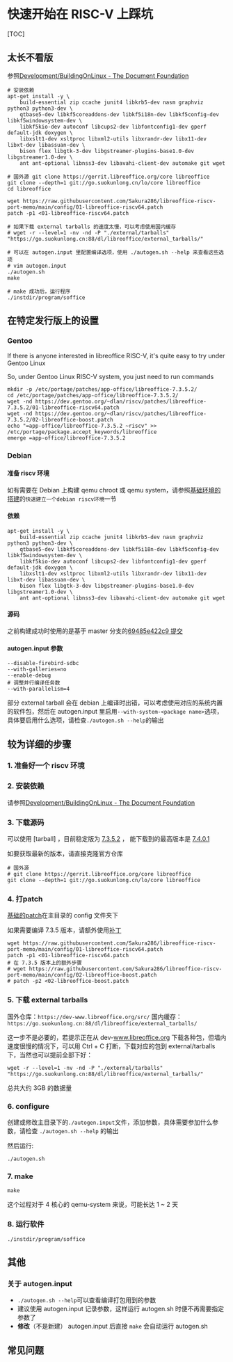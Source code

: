 # 快速开始在 RISC-V 上踩坑

[TOC]

## 太长不看版

参照[Development/BuildingOnLinux - The Document Foundation](https://wiki.documentfoundation.org/Development/BuildingOnLinux)

```shell
# 安装依赖
apt-get install -y \
    build-essential zip ccache junit4 libkrb5-dev nasm graphviz python3 python3-dev \
    qtbase5-dev libkf5coreaddons-dev libkf5i18n-dev libkf5config-dev libkf5windowsystem-dev \
    libkf5kio-dev autoconf libcups2-dev libfontconfig1-dev gperf default-jdk doxygen \
    libxslt1-dev xsltproc libxml2-utils libxrandr-dev libx11-dev libxt-dev libassuan-dev \
    bison flex libgtk-3-dev libgstreamer-plugins-base1.0-dev libgstreamer1.0-dev \
    ant ant-optional libnss3-dev libavahi-client-dev automake git wget

# 国外源 git clone https://gerrit.libreoffice.org/core libreoffice
git clone --depth=1 git://go.suokunlong.cn/lo/core libreoffice
cd libreoffice

wget https://raw.githubusercontent.com/Sakura286/libreoffice-riscv-port-memo/main/config/01-libreoffice-riscv64.patch
patch -p1 <01-libreoffice-riscv64.patch

# 如果下载 external tarballs 的速度太慢，可以考虑使用国内缓存
# wget -r --level=1 -nv -nd -P "./external/tarballs" "https://go.suokunlong.cn:88/dl/libreoffice/external_tarballs/"

# 可以在 autogen.input 里配置编译选项，使用 ./autogen.sh --help 来查看这些选项
# vim autogen.input
./autogen.sh
make

# make 成功后，运行程序
./instdir/program/soffice
```

## 在特定发行版上的设置

### Gentoo

If there is anyone interested in libreoffice RISC-V, it's quite easy to try under Gentoo Linux

So, under Gentoo Linux RISC-V system, you just need to run commands

```shell
mkdir -p /etc/portage/patches/app-office/libreoffice-7.3.5.2/
cd /etc/portage/patches/app-office/libreoffice-7.3.5.2/
wget -nd https://dev.gentoo.org/~dlan/riscv/patches/libreoffice-7.3.5.2/01-libreoffice-riscv64.patch
wget -nd https://dev.gentoo.org/~dlan/riscv/patches/libreoffice-7.3.5.2/02-libreoffice-boost.patch
echo "=app-office/libreoffice-7.3.5.2 ~riscv" >> /etc/portage/package.accept_keywords/libreoffice
emerge =app-office/libreoffice-7.3.5.2
```

### Debian

#### 准备 riscv 环境

如有需要在 Debian 上构建 qemu chroot 或 qemu system，请参照[基础环境的搭建](/doc/history/%E5%9F%BA%E7%A1%80%E7%8E%AF%E5%A2%83%E7%9A%84%E6%90%AD%E5%BB%BA.md)的`快速建立一个debian riscv环境`一节

#### 依赖

```shell
apt-get install -y \
    build-essential zip ccache junit4 libkrb5-dev nasm graphviz python3 python3-dev \
    qtbase5-dev libkf5coreaddons-dev libkf5i18n-dev libkf5config-dev libkf5windowsystem-dev \
    libkf5kio-dev autoconf libcups2-dev libfontconfig1-dev gperf default-jdk doxygen \
    libxslt1-dev xsltproc libxml2-utils libxrandr-dev libx11-dev libxt-dev libassuan-dev \
    bison flex libgtk-3-dev libgstreamer-plugins-base1.0-dev libgstreamer1.0-dev \
    ant ant-optional libnss3-dev libavahi-client-dev automake git wget
```

#### 源码

之前构建成功时使用的是基于 master 分支的[69485e422c9 提交](https://go.suokunlong.cn:88/cgit/lo/core/commit/?id=69485e422c9)

#### autogen.input 参数

```shell
--disable-firebird-sdbc
--with-galleries=no
--enable-debug
# 调整并行编译任务数
--with-parallelism=4
```

部分 external tarball 会在 debian 上编译时出错，可以考虑使用对应的系统内置的软件包，然后在 autogen.input 里启用`--with-system-<package name>`选项，具体要启用什么选项，请检查`./autogen.sh --help`的输出

## 较为详细的步骤

### 1. 准备好一个 riscv 环境

### 2. 安装依赖

请参照[Development/BuildingOnLinux - The Document Foundation](https://wiki.documentfoundation.org/Development/BuildingOnLinux)

### 3. 下载源码

可以使用 [tarball] ，目前稳定版为 [7.3.5.2](http://download.documentfoundation.org/libreoffice/src/7.3.5/) ， 能下载到的最高版本是 [7.4.0.1](http://download.documentfoundation.org/libreoffice/src/7.4.0/)

如要获取最新的版本，请直接克隆官方仓库

```shell
# 国外源
# git clone https://gerrit.libreoffice.org/core libreoffice
git clone --depth=1 git://go.suokunlong.cn/lo/core libreoffice
```

### 4. 打patch

[基础的patch](/config/01-libreoffice-riscv64.patch)在主目录的 config 文件夹下

如果需要编译 7.3.5 版本，请额外使用[补丁](/config/02-libreoffice-boost.patch)

```shell
wget https://raw.githubusercontent.com/Sakura286/libreoffice-riscv-port-memo/main/config/01-libreoffice-riscv64.patch
patch -p1 <01-libreoffice-riscv64.patch
# 在 7.3.5 版本上的额外步骤
# wget https://raw.githubusercontent.com/Sakura286/libreoffice-riscv-port-memo/main/config/02-libreoffice-boost.patch
# patch -p2 <02-libreoffice-boost.patch
```

### 5. 下载 external tarballs

国外仓库：`https://dev-www.libreoffice.org/src/`
国内缓存：`https://go.suokunlong.cn:88/dl/libreoffice/external_tarballs/`

这一步不是必要的，若提示正在从 dev-www.libreoffice.org 下载各种包，但墙内速度很慢的情况下，可以用 Ctrl + C 打断，下载对应的包到 external/tarballs 下，当然也可以提前全部下好：

```shell
wget -r --level=1 -nv -nd -P "./external/tarballs" "https://go.suokunlong.cn:88/dl/libreoffice/external_tarballs/"
```

总共大约 3GB 的数据量

### 6. configure

创建或修改主目录下的`./autogen.input`文件，添加参数，具体需要参加什么参数，请检查 `./autogen.sh --help` 的输出

然后运行:

```shell
./autogen.sh
```

### 7. make

```shell
make
```

这个过程对于 4 核心的 qemu-system 来说，可能长达 1 ~ 2 天

### 8. 运行软件

```shell
./instdir/program/soffice
```

## 其他

### 关于 autogen.input

- `./autogen.sh --help`可以查看编译打包用到的参数
- 建议使用 autogen.input 记录参数，这样运行 autogen.sh 时便不再需要指定参数了
- **修改**（不是新建） autogen.input 后直接 `make` 会自动运行 autogen.sh

## 常见问题
